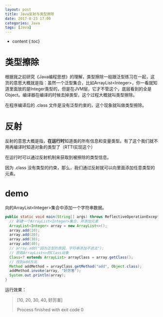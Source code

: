 ```yaml
---
layout: post
title: Java反射与类型擦除
date: 2017-8-23 17:00
categories: Java
tags: [Java]
---
```


* content
{:toc} 
# 类型擦除

根据我之前研究《Java编程思想》的理解，类型擦除一般跟泛型练习在一起，这货的意思大概就是指：虽然一个泛型集合，比如ArrayList\<Integer\>，你一看就知道里面放的是Integer类型的，但是在JVM层，它才不管这个，底层看到的全是Object。编译器在编译的时候去掉类型，这个过程大概就叫类型擦除。

在程序编译后的 .class 文件是没有泛型约束的，这个现象就叫做类型擦除。

# 反射

反射的意思大概是指，**在运行时**知道类的所有信息和变量类型。有了这个我们就不用再编译时知道对象的类型了（RTTI实现这个）

在运行时可以通过反射机制来获取到被擦除的类型信息。

因为 .class 没有类型的约束，那么，我们通过反射就可以向里面添加任意类型的元素。

# demo

向的ArrayList\<Integer\>集合中添加一个字符串数据。

```java
public static void main(String[] args) throws ReflectiveOperationException {
  // 新建一个ArrayList<Integer>集合，并添加元素
  ArrayList<Integer> array = new ArrayList<>();
  array.add(10);
  array.add(20);
  array.add(30);
  array.add(40);
  // array.add("因为泛型的原因，字符串添加不进去");
  // 获取ArrayList<>的Class对象
  Class<? extends ArrayList> arrayClass = array.getClass();
  // 找到add方法
  Method addMethod = arrayClass.getMethod("add", Object.class);
  addMethod.invoke(array, "好厉害");
  System.out.println(array);
}
```

运行效果：

> [10, 20, 30, 40, 好厉害]
>
> Process finished with exit code 0